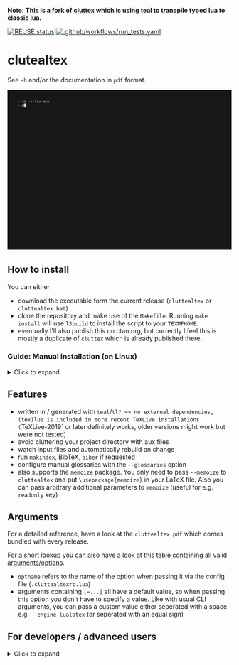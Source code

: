 <!-- SPDX-FileCopyrightText: 2024 - 2025 Lukas Heindl -->
<!---->
<!-- SPDX-License-Identifier: GPL-3.0-or-later -->

**Note: This is a fork of [cluttex](https://github.com/minoki/cluttex) which is
using teal to transpile typed lua to classic lua.**

[![REUSE status](https://api.reuse.software/badge/git.fsfe.org/reuse/api)](https://api.reuse.software/info/git.fsfe.org/reuse/api)
[![.github/workflows/run_tests.yaml](https://github.com/atticus-sullivan/cluttealtex/actions/workflows/run_tests.yaml/badge.svg)](https://github.com/atticus-sullivan/cluttealtex/actions/workflows/run_tests.yaml)

# clutealtex

See `-h` and/or the documentation in `pdf` format.

![Example run of a simple document using cluttealtex](./demo/main.gif)

## How to install
You can either
- download the executable form the current release (`cluttealtex` or `cluttealtex.bat`)
- clone the repository and make use of the `Makefile`. Running `make install`
will use `l3build` to install the script to your `TEXMFHOME`.
- eventually I'll also publish this on ctan.org, but currently I feel this is
mostly a duplicate of `cluttex` which is already published there.

### Guide: Manual installation (on Linux)
<details><summary>Click to expand</summary>

An example how a basic installation on Linux could look like (using the latest release, not the nightly build):
```bash
V="v0.9.1" # select the version to download
baseurl="https://github.com/atticus-sullivan/cluttealtex/releases/download/${V}"

curl -o "/usr/local/bin/cluttealtex" "${baseurl}/cluttealtex"
```

This might be the simplest way of installing manually, though nicer is to setup your local `TEXMFHOME` and place the executable there.
For Linux again this could look like this:
```bash
V="v0.9.1" # select the version to download
kpsewhich --var-value TEXMFHOME # should be set to be set -> see https://tug.org/texlive/doc/texlive-en/texlive-en.html#x1-350003.4.6
baseurl="https://github.com/atticus-sullivan/cluttealtex/releases/download/${V}"
dir="$(kpsewhich --var-value TEXMFHOME)"

# install the executable
make -p "${dir}/scripts/cluttealtex"
curl -o "${dir}/scripts/cluttealtex/cluttealtex" "${baseurl}/cluttealtex"

# install the documentation -> `texdoc cluttealtex` brings up the documentation in your pdf viewer
make -p "${dir}/doc/latex/cluttealtex"
curl -o "${dir}/doc/latex/cluttealtex/cluttealtex.pdf" "${baseurl}/cluttealtex.pdf"
```

</details>

## Features
- written in / generated with `teal`/`tl? => no external dependencies, (tex)lua is
  included in more recent TeXLive installations (`TeXLive-2019` or later
  definitely works, older versions might work but were not tested)
- avoid cluttering your project directory with aux files
- watch input files and automatically rebuild on change
- run `makindex`, BibTeX, `biber` if requested
- configure manual glossaries with the `--glossaries` option
- also supports the `memoize` package. You only need to pass `--memoize` to
  `cluttealtex` and put `\usepackage{memoize}` in your LaTeX file. Also you can
  pass arbitrary additional parameters to `memoize` (useful for e.g. `readonly` key)

## Arguments
For a detailed reference, have a look at the `cluttealtex.pdf` which comes
bundled with every release.

For a short lookup you can also have a look at [this table containing all valid
arguments/options](args.md).

- `optname` refers to the name of the option when passing it via the
config file (`.cluttealtexrc.lua`)
- arguments containing `[=...]` all have a default value, so when passing this
option you don't have to specify a value. Like with usual CLI arguments, you can
pass a custom value either seperated with a space e.g. `--engine lualatex`
(or seperated with an equal sign)

## For developers / advanced users
<details><summary>Click to expand</summary>

### Setup development environment
#### teal/lua packages
Like you can see in the GitHub-Actions, we are trying to use the most recent
version of teal since usually there are quite some improvements in the language.

To install teal (and related lua packages) just use the same commands like in
the GitHub-Actions:
```bash
luarocks install --dev tl # teal
luarocks install cyan     # build system for teal
luarocks install lester   # for running tests in lua
```
I really recomend using `luarocks` to install these packages as this is just the
easiest way. But as long as the packages are available everything will work out
as well.

#### pre-commit
Currently only for REUSE compliance, but maybe in the future also for more
related things, we are using [pre-commit](https://pre-commit.com/) to run hooks
before committing. This is supposed to ensure some constraints on commited code
already locally (without the need of running the GitHub-Action).

Still you need to
1. Install the `pre-commit` tool (it's python so you can also use a `venv` for
   this)
2. Activate it in this repository: `pre-commit install`

### Hooking
For some parts, cluttealtex makes use of a hooking mechanism. The initial idea
was to keep the functions in `typeset.tl` smaller and to avoid piling up code
for various options (like `glossaries` or `bibtex`/`biber`).

There are various hooks that can be installed:
- `tex_injection`: Executed prior to running the *TeX command. Used to inject
code (like `\RequirePackage`) ino the TeX input
- `suggestion_file_based`: Executed prior to running the *TeX command. If
there's a recorder file, it is parsed and this hook is used to determine whether
some options are suggested to the user.
- `post_compile`: Executed after running *TeX and the `recovery`. Used to run
external commands like `makeindex` or `biber`.
- `suggestion_execlog_based`: Executed after running *TeX. Used to suggest some
options to the user based on the log produced by *TeX.
- `post_build` Executed after *TeX produced a stable output (potentially
includes running *TeX multiple times as well as external commands). Currently
not used by cluttealtex. Idea is more to make this available to the user.

For the signature of the functions that can be used for the respective hooks,
see `option_type.tl` the `Hooks.*_func` types.

Note: All the hooks run in the typeset coroutine. They can use `coroutine.yield`
in order to run shell commands.

#### Priorities
Each hook is registered with a priority. When a certain point is reached which
can be hooked, the hooks are sorted based on the priority and executed in order.
A low number hereby means the hook is executed earlier.

The priorities used for options defined by cluttealtex are defined as constants
in `option_type.tl` in the `hook_prios` table.

Priorities are not just integers but numbers. Thus, an option gets the whole
room from `[priority,priority+1[` to install hooks to. E.g. the `memoize` option
only gets one priority and then uses different offsets for the `memoize`
(`+0.1`) and the `memoize_opts` (`+0.2`) hooks.

#### Merging Hooks
When options are passed by multiple different means (e.g. CLI + config-file),
the registered hooks get merged. This means all hooks defined in either of the
option tables is kept.

There is one exception for the hooks beginning with `suggestion_`. These are
hooks that are enabled by default and usually are disabled when an option is
set. Thus, for merging only the hooks which are defined in both option tables
are kept.

#### Suggestion Hooks
Suggestion hooks should be enabled by default. For this purpose, the
`suggestion_handlers` field in each option in the `option_spec` defines a
function for each suggestion hook which gets executed when initializing the
hooks table in the options.

</details>
